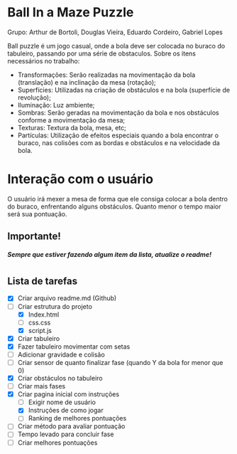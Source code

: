 # Ball In a Maze Puzzle

Grupo: Arthur de Bortoli, Douglas Vieira, Eduardo Cordeiro, Gabriel Lopes

Ball puzzle é um jogo casual, onde a bola deve ser colocada no buraco do tabuleiro, passando por uma série de obstaculos.
Sobre os itens necessários no trabalho: 

* Transformações: Serão realizadas na movimentação da bola (translação) e na inclinação da mesa (rotação);
* Superfícies: Utilizadas na criação de obstáculos e na bola (superfície de revolução);
* Iluminação: Luz ambiente;
* Sombras: Serão geradas na movimentação da bola e nos obstáculos conforme a movimentação da mesa;
* Texturas: Textura da bola, mesa, etc;
* Partículas: Utilização de efeitos especiais quando a bola encontrar o buraco, nas colisões com as bordas e obstáculos e na velocidade da bola.

# Interação com o usuário

O usuário irá mexer a mesa de forma que ele consiga colocar a bola dentro do buraco, enfrentando alguns obstáculos. Quanto menor o tempo maior será sua pontuação.

## Importante!
#####  Sempre que estiver fazendo algum item da lista, atualize o *readme*!

#
#
## Lista de tarefas

 * [x] Criar arquivo readme.md (Github)
 * [ ] Criar estrutura do projeto
    * [x] Index.html
    * [ ] css.css
    * [x] script.js
* [x] Criar tabuleiro
* [x] Fazer tabuleiro movimentar com setas 
* [ ] Adicionar gravidade e colisão
* [ ] Criar sensor de quanto finalizar fase (quando Y da bola for menor que 0)
* [x] Criar obstáculos no tabuleiro
* [ ] Criar mais fases
* [x] Criar pagina inicial com instruções
    * [ ] Exigir nome de usuário
    * [x] Instruções de como jogar
    * [ ] Ranking de melhores pontuações
* [ ] Criar método para avaliar pontuação
* [ ] Tempo levado para concluir fase
* [ ] Criar melhores pontuações
